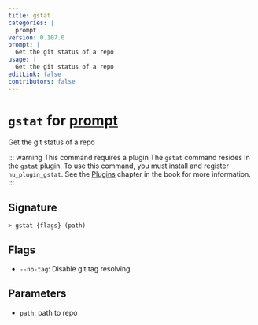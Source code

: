 ```yaml
---
title: gstat
categories: |
  prompt
version: 0.107.0
prompt: |
  Get the git status of a repo
usage: |
  Get the git status of a repo
editLink: false
contributors: false
---
```

<!-- This file is automatically generated. Please edit the command in https://github.com/nushell/nushell instead. -->

# `gstat` for [prompt](/commands/categories/prompt.md)

<div class='command-title'>Get the git status of a repo</div>

::: warning This command requires a plugin
The `gstat` command resides in the `gstat` plugin.
To use this command, you must install and register `nu_plugin_gstat`.
See the [Plugins](/book/plugins.html) chapter in the book for more information.
:::


## Signature

```> gstat {flags} (path)```

## Flags

 -  `--no-tag`: Disable git tag resolving

## Parameters

 -  `path`: path to repo
